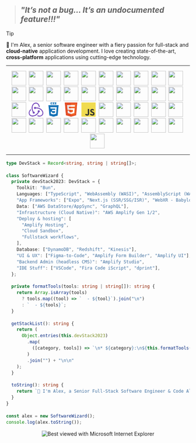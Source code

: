 >## *_"It’s not a bug... It’s an undocumented feature!!!"_*

> [!TIP]
>
> 👋 I'm Alex, a senior software engineer with a fiery passion for full-stack and **cloud-native** application development. I love creating state-of-the-art, **cross-platform** applications using cutting-edge technology.
>
> 

---

<p align="center">
<img src="https://cdn.jsdelivr.net/gh/devicons/devicon/icons/typescript/typescript-original.svg"width="40" height="40"/>&nbsp;
<img src="https://cdn.jsdelivr.net/gh/devicons/devicon/icons/go/go-original.svg" width="40" height="40"/>&nbsp;
<img src="https://cdn.jsdelivr.net/gh/devicons/devicon/icons/python/python-original.svg"width="40" height="40"/>&nbsp;
<img src="https://cdn.jsdelivr.net/gh/devicons/devicon/icons/rust/rust-plain.svg"width="40" height="40"/>&nbsp;
<img src="https://cdn.jsdelivr.net/gh/devicons/devicon/icons/nodejs/nodejs-original.svg" width="40" height="40"/>&nbsp;
<img src="https://cdn.jsdelivr.net/gh/devicons/devicon/icons/denojs/denojs-original.svg"width="40" height="40"/>&nbsp;  
<img src="https://cdn.jsdelivr.net/gh/devicons/devicon/icons/cplusplus/cplusplus-original.svg"width="40" height="40"/>&nbsp;
<img src="https://cdn.jsdelivr.net/gh/devicons/devicon/icons/c/c-original.svg" width="40" height="40"/>&nbsp;
<img src="https://cdn.jsdelivr.net/gh/devicons/devicon/icons/solidity/solidity-original.svg"width="40" height="40"/>&nbsp;
<img src="https://cdn.jsdelivr.net/gh/devicons/devicon/icons/jupyter/jupyter-original-wordmark.svg"width="40" height="40"/>&nbsp;
<img src="https://cdn.jsdelivr.net/gh/devicons/devicon/icons/kaggle/kaggle-original-wordmark.svg"width="40" height="40"/>&nbsp;
<img src="https://cdn.jsdelivr.net/gh/devicons/devicon/icons/tensorflow/tensorflow-original.svg"width="40" height="40"/>&nbsp;
<img src="https://cdn.jsdelivr.net/gh/devicons/devicon/icons/docker/docker-original.svg"width="40" height="40"/>&nbsp;
<img src="https://cdn.jsdelivr.net/gh/devicons/devicon/icons/kubernetes/kubernetes-plain-wordmark.svg"width="40" height="40"/>&nbsp;
<img src="https://cdn.jsdelivr.net/gh/devicons/devicon/icons/linux/linux-original.svg"width="40" height="40"/>&nbsp;
<img src="https://cdn.jsdelivr.net/gh/devicons/devicon/icons/mongodb/mongodb-original-wordmark.svg"width="40" height="40"/>&nbsp;
<img src="https://cdn.jsdelivr.net/gh/devicons/devicon/icons/nextjs/nextjs-original-wordmark.svg"width="40" height="40"/>&nbsp;
<img src="https://cdn.jsdelivr.net/gh/devicons/devicon/icons/react/react-original.svg"width="40" height="40"/>&nbsp;
<img src="https://cdn.jsdelivr.net/gh/devicons/devicon/icons/npm/npm-original-wordmark.svg"width="40" height="40"/>&nbsp;
<img src="https://cdn.jsdelivr.net/gh/devicons/devicon/icons/yarn/yarn-original.svg"width="40" height="40"/>&nbsp;
<img src="https://cdn.jsdelivr.net/gh/devicons/devicon/icons/babel/babel-original.svg" width="40" height="40"/>&nbsp;
<img src="https://github.com/devicons/devicon/blob/master/icons/redux/redux-original.svg" title="Redux" alt="Redux " width="40" height="40"/>&nbsp;
<img src="https://github.com/devicons/devicon/blob/master/icons/css3/css3-plain-wordmark.svg"  title="CSS3" alt="CSS" width="40" height="40"/>&nbsp;
<img src="https://github.com/devicons/devicon/blob/master/icons/html5/html5-original.svg" title="HTML5" alt="HTML" width="40" height="40"/>&nbsp;
<img src="https://github.com/devicons/devicon/blob/master/icons/javascript/javascript-original.svg" title="JavaScript" alt="JavaScript" width="40" height="40"/>&nbsp;
<img src="https://cdn.jsdelivr.net/gh/devicons/devicon/icons/graphql/graphql-plain.svg"width="40" height="40"/>&nbsp;
<img src="https://cdn.jsdelivr.net/gh/devicons/devicon/icons/eslint/eslint-original.svg" width="40" height="40"/>&nbsp;
<img src="https://cdn.jsdelivr.net/gh/devicons/devicon/icons/threejs/threejs-original.svg" width="40" height="40"/>&nbsp;
<img src="https://cdn.jsdelivr.net/gh/devicons/devicon/icons/firebase/firebase-plain.svg"width="40" height="40"/>&nbsp;
<img src="https://cdn.jsdelivr.net/gh/devicons/devicon/icons/tailwindcss/tailwindcss-plain.svg"width="40" height="40"/>&nbsp;
<img src="https://cdn.jsdelivr.net/gh/devicons/devicon/icons/express/express-original.svg" width="40" height="40"/>&nbsp;
<img src="https://cdn.jsdelivr.net/gh/devicons/devicon/icons/feathersjs/feathersjs-original.svg"width="40" height="40"/>&nbsp;
<img src="https://cdn.jsdelivr.net/gh/devicons/devicon/icons/gcc/gcc-original.svg"width="40" height="40"/>&nbsp;
<img src="https://cdn.jsdelivr.net/gh/devicons/devicon/icons/grafana/grafana-original.svg"width="40" height="40"/>&nbsp;
<img src="https://cdn.jsdelivr.net/gh/devicons/devicon/icons/storybook/storybook-original.svg"width="40" height="40"/>&nbsp;
<img src="https://cdn.jsdelivr.net/gh/devicons/devicon/icons/figma/figma-original.svg"width="40" height="40"/>&nbsp;
<img src="https://cdn.jsdelivr.net/gh/devicons/devicon/icons/vscode/vscode-original.svg"width="40" height="40"/>&nbsp;
<img src="https://cdn.jsdelivr.net/gh/devicons/devicon/icons/xcode/xcode-plain.svg" width="40" height="40"/>&nbsp;
<img src="https://cdn.jsdelivr.net/gh/devicons/devicon/icons/git/git-original.svg" width="40" height="40"/>&nbsp;
<img src="https://cdn.jsdelivr.net/gh/devicons/devicon/icons/github/github-original.svg"width="40" height="40"/>&nbsp;
<img src="https://cdn.jsdelivr.net/gh/devicons/devicon/icons/amazonwebservices/amazonwebservices-original.svg" width="40" height="40"/>&nbsp;

</p>

---

```typescript
type DevStack = Record<string, string | string[]>;

class SoftwareWizard {
  private devStack2023: DevStack = {
    Toolkit: "Bun",
    Languages: ["TypeScript", "WebAssembly (WASI)", "AssemblyScript (WASM)"],
    "App Frameworks": ["Expo", "Next.js (SSR/SSG/ISR)", "WebXR - Babylon.js"],
    Data: ["AWS DataStore/AppSync", "GraphQL"],
    "Infrastructure (Cloud Native)": "AWS Amplify Gen 1/2",
    "Deploy & hosting": [
      "Amplify Hosting",
      "Cloud Sandbox",
      "Fullstack workflows",
    ],
    Database: ["DynamoDB", "Redshift", "Kinesis"],
    "UI & UX": ["Figma-to-Code", "Amplify Form Builder", "Amplify UI"],
    "Backend Admin (headless CMS)": "Amplify Studio",
    "IDE Stuff": ["VSCode", "Fira Code iScript", "dprint"],
  };

  private formatTools(tools: string | string[]): string {
    return Array.isArray(tools)
      ? tools.map((tool) => `  - ${tool}`).join("\n")
      : `  - ${tools}`;
  }

  getStackList(): string {
    return (
      Object.entries(this.devStack2023)
        .map(
          ([category, tools]) => `\n* ${category}:\n${this.formatTools(tools)}`
        )
        .join("") + "\n\n"
    );
  }

  toString(): string {
    return `👋 I'm Alex, a Senior Full-Stack Software Engineer & Code Alchemist with a 2023 stack: ${this.getStackList()} 🌙 Let's make some digital magic! 🧙‍♂️✨`;
  }
}

const alex = new SoftwareWizard();
console.log(alex.toString());
```



<div align="center">
<img src="https://github.com/fnky/fnky/raw/fnky/img/ie.jpg" alt="Best viewed with Microsoft Internet Explorer" align="center" width="128">
</div>
